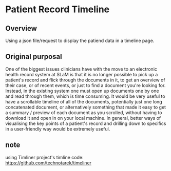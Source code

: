 # Patient Record Timeline

## Overview
Using a json file/request to display the patiend data in a timeline page.

## Original purposal 
One of the biggest issues clinicians have with the move to an electronic health record system at SLaM is that it is no longer possible to pick up a patient's record and flick through the documents in it, to get an overview of their case, or of recent events, or just to find a document you're looking for. Instead, in the existing system one must open up documents one by one and read through them, which is time consuming. It would be very useful to have a scrollable timeline of all of the documents, potentially just one long concatenated document, or alternatively something that made it easy to get a summary / preview of each document as you scrolled, without having to download it and open in on your local machine. In general, better ways of visualising the key points of a patient's record and drilling down to specifics in a user-friendly way would be extremely useful.


## note
using Timliner project's timline code: https://github.com/technotarek/timeliner
